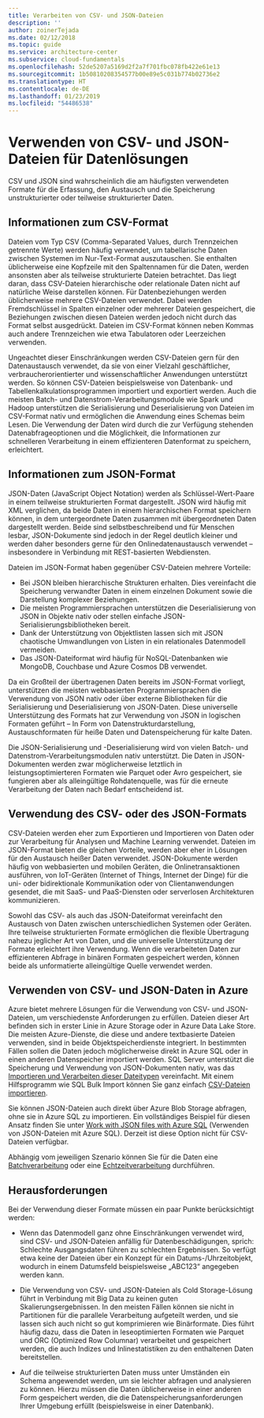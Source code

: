 ```yaml
---
title: Verarbeiten von CSV- und JSON-Dateien
description: ''
author: zoinerTejada
ms.date: 02/12/2018
ms.topic: guide
ms.service: architecture-center
ms.subservice: cloud-fundamentals
ms.openlocfilehash: 52de5207a5169d2f2a7f701fbc078fb422e61e13
ms.sourcegitcommit: 1b50810208354577b00e89e5c031b774b02736e2
ms.translationtype: HT
ms.contentlocale: de-DE
ms.lasthandoff: 01/23/2019
ms.locfileid: "54486538"
---
```

# <a name="working-with-csv-and-json-files-for-data-solutions"></a>Verwenden von CSV- und JSON-Dateien für Datenlösungen

CSV und JSON sind wahrscheinlich die am häufigsten verwendeten Formate für die Erfassung, den Austausch und die Speicherung unstrukturierter oder teilweise strukturierter Daten.

## <a name="about-csv-format"></a>Informationen zum CSV-Format

Dateien vom Typ CSV (Comma-Separated Values, durch Trennzeichen getrennte Werte) werden häufig verwendet, um tabellarische Daten zwischen Systemen im Nur-Text-Format auszutauschen. Sie enthalten üblicherweise eine Kopfzeile mit den Spaltennamen für die Daten, werden ansonsten aber als teilweise strukturierte Dateien betrachtet. Das liegt daran, dass CSV-Dateien hierarchische oder relationale Daten nicht auf natürliche Weise darstellen können. Für Datenbeziehungen werden üblicherweise mehrere CSV-Dateien verwendet. Dabei werden Fremdschlüssel in Spalten einzelner oder mehrerer Dateien gespeichert, die Beziehungen zwischen diesen Dateien werden jedoch nicht durch das Format selbst ausgedrückt. Dateien im CSV-Format können neben Kommas auch andere Trennzeichen wie etwa Tabulatoren oder Leerzeichen verwenden.

Ungeachtet dieser Einschränkungen werden CSV-Dateien gern für den Datenaustausch verwendet, da sie von einer Vielzahl geschäftlicher, verbraucherorientierter und wissenschaftlicher Anwendungen unterstützt werden. So können CSV-Dateien beispielsweise von Datenbank- und Tabellenkalkulationsprogrammen importiert und exportiert werden. Auch die meisten Batch- und Datenstrom-Verarbeitungsmodule wie Spark und Hadoop unterstützen die Serialisierung und Deserialisierung von Dateien im CSV-Format nativ und ermöglichen die Anwendung eines Schemas beim Lesen. Die Verwendung der Daten wird durch die zur Verfügung stehenden Datenabfrageoptionen und die Möglichkeit, die Informationen zur schnelleren Verarbeitung in einem effizienteren Datenformat zu speichern, erleichtert.

## <a name="about-json-format"></a>Informationen zum JSON-Format

JSON-Daten (JavaScript Object Notation) werden als Schlüssel-Wert-Paare in einem teilweise strukturierten Format dargestellt. JSON wird häufig mit XML verglichen, da beide Daten in einem hierarchischen Format speichern können, in dem untergeordnete Daten zusammen mit übergeordneten Daten dargestellt werden. Beide sind selbstbeschreibend und für Menschen lesbar, JSON-Dokumente sind jedoch in der Regel deutlich kleiner und werden daher besonders gerne für den Onlinedatenaustausch verwendet – insbesondere in Verbindung mit REST-basierten Webdiensten.

Dateien im JSON-Format haben gegenüber CSV-Dateien mehrere Vorteile:

- Bei JSON bleiben hierarchische Strukturen erhalten. Dies vereinfacht die Speicherung verwandter Daten in einem einzelnen Dokument sowie die Darstellung komplexer Beziehungen.
- Die meisten Programmiersprachen unterstützen die Deserialisierung von JSON in Objekte nativ oder stellen einfache JSON-Serialisierungsbibliotheken bereit.
- Dank der Unterstützung von Objektlisten lassen sich mit JSON chaotische Umwandlungen von Listen in ein relationales Datenmodell vermeiden.
- Das JSON-Dateiformat wird häufig für NoSQL-Datenbanken wie MongoDB, Couchbase und Azure Cosmos DB verwendet.

Da ein Großteil der übertragenen Daten bereits im JSON-Format vorliegt, unterstützen die meisten webbasierten Programmiersprachen die Verwendung von JSON nativ oder über externe Bibliotheken für die Serialisierung und Deserialisierung von JSON-Daten. Diese universelle Unterstützung des Formats hat zur Verwendung von JSON in logischen Formaten geführt – In Form von Datenstrukturdarstellung, Austauschformaten für heiße Daten und Datenspeicherung für kalte Daten.

Die JSON-Serialisierung und -Deserialisierung wird von vielen Batch- und Datenstrom-Verarbeitungsmodulen nativ unterstützt. Die Daten in JSON-Dokumenten werden zwar möglicherweise letztlich in leistungsoptimierteren Formaten wie Parquet oder Avro gespeichert, sie fungieren aber als alleingültige Rohdatenquelle, was für die erneute Verarbeitung der Daten nach Bedarf entscheidend ist.

## <a name="when-to-use-csv-or-json-formats"></a>Verwendung des CSV- oder des JSON-Formats

CSV-Dateien werden eher zum Exportieren und Importieren von Daten oder zur Verarbeitung für Analysen und Machine Learning verwendet. Dateien im JSON-Format bieten die gleichen Vorteile, werden aber eher in Lösungen für den Austausch heißer Daten verwendet. JSON-Dokumente werden häufig von webbasierten und mobilen Geräten, die Onlinetransaktionen ausführen, von IoT-Geräten (Internet of Things, Internet der Dinge) für die uni- oder bidirektionale Kommunikation oder von Clientanwendungen gesendet, die mit SaaS- und PaaS-Diensten oder serverlosen Architekturen kommunizieren.

Sowohl das CSV- als auch das JSON-Dateiformat vereinfacht den Austausch von Daten zwischen unterschiedlichen Systemen oder Geräten. Ihre teilweise strukturierten Formate ermöglichen die flexible Übertragung nahezu jeglicher Art von Daten, und die universelle Unterstützung der Formate erleichtert ihre Verwendung. Wenn die verarbeiteten Daten zur effizienteren Abfrage in binären Formaten gespeichert werden, können beide als unformatierte alleingültige Quelle verwendet werden.

## <a name="working-with-csv-and-json-data-in-azure"></a>Verwenden von CSV- und JSON-Daten in Azure

Azure bietet mehrere Lösungen für die Verwendung von CSV- und JSON-Dateien, um verschiedenste Anforderungen zu erfüllen. Dateien dieser Art befinden sich in erster Linie in Azure Storage oder in Azure Data Lake Store. Die meisten Azure-Dienste, die diese und andere textbasierte Dateien verwenden, sind in beide Objektspeicherdienste integriert. In bestimmten Fällen sollen die Daten jedoch möglicherweise direkt in Azure SQL oder in einen anderen Datenspeicher importiert werden. SQL Server unterstützt die Speicherung und Verwendung von JSON-Dokumenten nativ, was das [Importieren und Verarbeiten dieser Dateitypen](/sql/relational-databases/json/import-json-documents-into-sql-server) vereinfacht. Mit einem Hilfsprogramm wie SQL Bulk Import können Sie ganz einfach [CSV-Dateien importieren](/sql/relational-databases/json/import-json-documents-into-sql-server).

Sie können JSON-Dateien auch direkt über Azure Blob Storage abfragen, ohne sie in Azure SQL zu importieren. Ein vollständiges Beispiel für diesen Ansatz finden Sie unter [Work with JSON files with Azure SQL](https://medium.com/@mauridb/work-with-json-files-with-azure-sql-8946f066ddd4) (Verwenden von JSON-Dateien mit Azure SQL). Derzeit ist diese Option nicht für CSV-Dateien verfügbar.

Abhängig vom jeweiligen Szenario können Sie für die Daten eine [Batchverarbeitung](../big-data/batch-processing.md) oder eine [Echtzeitverarbeitung](../big-data/real-time-processing.md) durchführen.

## <a name="challenges"></a>Herausforderungen

Bei der Verwendung dieser Formate müssen ein paar Punkte berücksichtigt werden:

- Wenn das Datenmodell ganz ohne Einschränkungen verwendet wird, sind CSV- und JSON-Dateien anfällig für Datenbeschädigungen, sprich: Schlechte Ausgangsdaten führen zu schlechten Ergebnissen. So verfügt etwa keine der Dateien über ein Konzept für ein Datums-/Uhrzeitobjekt, wodurch in einem Datumsfeld beispielsweise „ABC123“ angegeben werden kann.

- Die Verwendung von CSV- und JSON-Dateien als Cold Storage-Lösung führt in Verbindung mit Big Data zu keinen guten Skalierungsergebnissen. In den meisten Fällen können sie nicht in Partitionen für die parallele Verarbeitung aufgeteilt werden, und sie lassen sich auch nicht so gut komprimieren wie Binärformate. Dies führt häufig dazu, dass die Daten in leseoptimierten Formaten wie Parquet und ORC (Optimized Row Columnar) verarbeitet und gespeichert werden, die auch Indizes und Inlinestatistiken zu den enthaltenen Daten bereitstellen.

- Auf die teilweise strukturierten Daten muss unter Umständen ein Schema angewendet werden, um sie leichter abfragen und analysieren zu können. Hierzu müssen die Daten üblicherweise in einer anderen Form gespeichert werden, die die Datenspeicherungsanforderungen Ihrer Umgebung erfüllt (beispielsweise in einer Datenbank).
